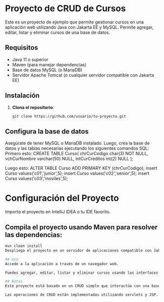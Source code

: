 # Proyecto de CRUD de Cursos

Este es un proyecto de ejemplo que permite gestionar cursos en una aplicación web utilizando Java con Jakarta EE y MySQL. Permite agregar, editar, listar y eliminar cursos de una base de datos.

## Requisitos

- Java 11 o superior
- Maven (para manejar dependencias)
- Base de datos MySQL (o MariaDB)
- Servidor Apache Tomcat (o cualquier servidor compatible con Jakarta EE)

## Instalación

1. **Clona el repositorio**:
   ```bash
   git clone https://github.com/usuario/tu-proyecto.git

## Configura la base de datos
Asegúrate de tener MySQL o MariaDB instalado. Luego, crea la base de datos y las tablas necesarias ejecutando los siguientes comandos SQL:
Primero esto:
CREATE TABLE Curso(
chrCurCodigo char(3) NOT NULL,
vchCurNombre varchar(50) NULL,
intCurCreditos int(2) NULL
);

Luego esto:
ALTER TABLE Curso
ADD PRIMARY KEY (chrCurCodigo);
insert Curso values('c01','junior',5);
insert Curso values('c02','senior',5);
insert Curso values('c03','moviles',5);

# Configuración del Proyecto
  Importa el proyecto en IntelliJ IDEA o tu IDE favorito.

## Compila el proyecto usando Maven para resolver las dependencias:
```bash
mvn clean install
Despliega el proyecto en un servidor de aplicaciones compatible con Jakarta EE (como Apache Tomcat).

## Uso
Accede a la aplicación a través de un navegador web.

Puedes agregar, editar, listar y eliminar cursos usando las interfaces proporcionadas en la aplicación.

## Notas
Este proyecto está basado en un CRUD simple que interactúa con una base de datos MySQL.

Las operaciones de CRUD están implementadas utilizando servlets y JSP.


